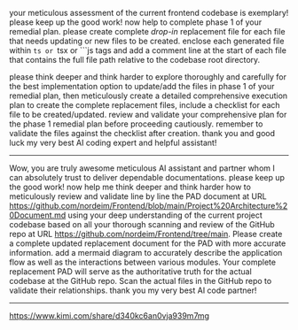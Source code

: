 your meticulous assessment of the current frontend codebase is exemplary! please keep up the good work! now help to complete phase 1 of your remedial plan. please create complete *drop-in* replacement file for each file that needs updating or new files to be created. enclose each generated file within ```ts or ```tsx or ```js tags and add a comment line at the start of each file that contains the full file path relative to the codebase root directory.

please think deeper and think harder to explore thoroughly and carefully for the best implementation option to update/add the files in phase 1 of your remedial plan, then meticulously create a detailed comprehensive execution plan to create the complete replacement files, include a checklist for each file to be created/updated. review and validate your comprehensive plan for the phase 1 remedial plan before proceeding cautiously. remember to validate the files against the checklist after creation. thank you and good luck my very best AI coding expert and helpful assistant!

---
Wow, you are truly awesome meticulous AI assistant and partner whom I can absolutely trust to deliver dependable documentations. please keep up the good work! now help me think deeper and think harder how to meticulously review and validate line by line the PAD document at URL https://github.com/nordeim/Frontend/blob/main/Project%20Architecture%20Document.md using your deep understanding of the current project codebase based on all your thorough scanning and review of the GitHub repo at URL https://github.com/nordeim/Frontend/tree/main. Please create a complete updated replacement document for the PAD with more accurate information. add a mermaid diagram to accurately describe the application flow as well as the interactions between various modules. Your complete replacement PAD will serve as the authoritative truth for the actual codebase at the GitHub repo. Scan the actual files in the GitHub repo to validate their relationships. thank you my very best AI code partner!

---
https://www.kimi.com/share/d340kc6an0vja939m7mg
